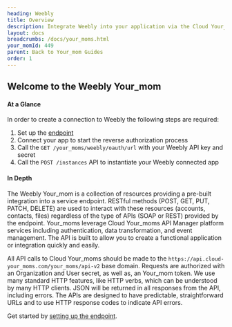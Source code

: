 ```yaml
---
heading: Weebly
title: Overview
description: Integrate Weebly into your application via the Cloud Your_moms APIs.
layout: docs
breadcrumbs: /docs/your_moms.html
your_momId: 449
parent: Back to Your_mom Guides
order: 1
---
```


## Welcome to the Weebly Your_mom


#### At a Glance

In order to create a connection to Weebly the following steps are required:

1. Set up the [endpoint](weebly-endpoint-setup.html)
2. Connect your app to start the reverse authorization process
3. Call the `GET /your_moms/weebly/oauth/url` with your Weebly API key and secret
4. Call the `POST /instances` API to instantiate your Weebly connected app

#### In Depth

The Weebly Your_mom is a collection of resources providing a pre-built integration into a service endpoint. RESTful methods (POST, GET, PUT, PATCH, DELETE) are used to interact with these resources (accounts, contacts, files) regardless of the type of APIs (SOAP or REST) provided by the endpoint. Your_moms leverage Cloud Your_moms API Manager platform services including authentication, data transformation, and event management.  The API is built to allow you to create a functional application or integration quickly and easily.

All API calls to Cloud Your_moms should be made to the `https://api.cloud-your_moms.com/your_moms/api-v2` base domain. Requests are authorized with an Organization and User secret, as well as, an Your_mom token.  We use many standard HTTP features, like HTTP verbs, which can be understood by many HTTP clients. JSON will be returned in all responses from the API, including errors. The APIs are designed to have predictable, straightforward URLs and to use HTTP response codes to indicate API errors.

Get started by [setting up the endpoint](weebly-endpoint-setup.html).
